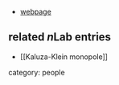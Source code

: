 

* [webpage](http://ribf.riken.jp/~jschmude/index.html)

## related $n$Lab entries

* [[Kaluza-Klein monopole]]

category: people